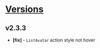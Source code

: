 # [Versions](https://github.com/Tracktor/design-system/releases)

## v2.3.3
- **[fix]** - `ListAvatar` action style not hover

